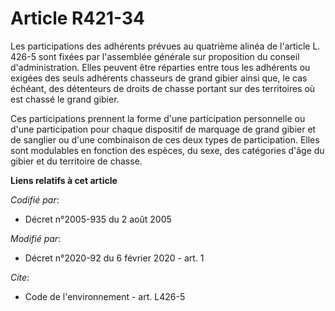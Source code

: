 # Article R421-34

Les participations des adhérents prévues au quatrième alinéa de l'article L. 426-5 sont fixées par l'assemblée générale sur
proposition du conseil d'administration. Elles peuvent être réparties entre tous les adhérents ou exigées des seuls adhérents
chasseurs de grand gibier ainsi que, le cas échéant, des détenteurs de droits de chasse portant sur des territoires où est
chassé le grand gibier. 

Ces participations prennent la forme d'une participation personnelle ou d'une participation pour chaque dispositif de
marquage de grand gibier et de sanglier ou d'une combinaison de ces deux types de participation. Elles sont modulables en
fonction des espèces, du sexe, des catégories d'âge du gibier et du territoire de chasse.

**Liens relatifs à cet article**

_Codifié par_:

  - Décret n°2005-935 du 2 août 2005

_Modifié par_:

  - Décret n°2020-92 du 6 février 2020 - art. 1

_Cite_:

  - Code de l'environnement - art. L426-5
